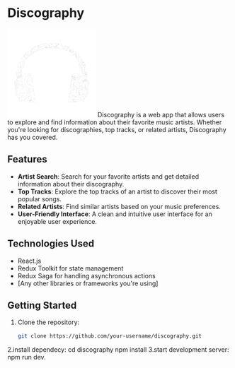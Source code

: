# Discography
<img src="src/assets/Logo.png" alt="Discography Logo" width="200" height="200">
Discography is a web app that allows users to explore and find information about their favorite music artists. Whether you're looking for discographies, top tracks, or related artists, Discography has you covered.

## Features

- **Artist Search**: Search for your favorite artists and get detailed information about their discography.
- **Top Tracks**: Explore the top tracks of an artist to discover their most popular songs.
- **Related Artists**: Find similar artists based on your music preferences.
- **User-Friendly Interface**: A clean and intuitive user interface for an enjoyable user experience.

## Technologies Used

- React.js
- Redux Toolkit for state management
- Redux Saga for handling asynchronous actions
- [Any other libraries or frameworks you're using]

## Getting Started

1. Clone the repository:

   ```bash
   git clone https://github.com/your-username/discography.git
2.install dependecy:
   cd discography
   npm install
3.start development server:
   npm run dev.

